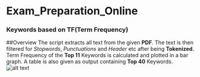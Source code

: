 # Exam_Preparation_Online
### Keywords based on TF(Term Frequency)

##Overview
The script extracts all text from the given **PDF**. The text is then filtered for _Stopwords_, _Punctuations_ and _Header_
etc after being **Tokenized.** Term Frequency of the **Top 11** Keywords is calculated and plotted in a bar graph. A table 
is also given as output containing **Top 40** Keywords.
![alt text](https://github.com/rushmash91/tf-idf-Exam-Preparation-Online-/bargraph_for_top_12_keywords.png "Logo Title Text 1")